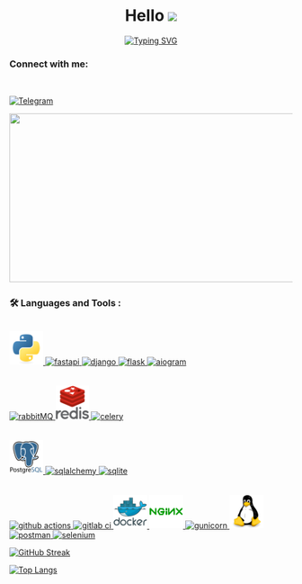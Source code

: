 <h1 align="center">
  Hello
  <img src="https://media.giphy.com/media/hvRJCLFzcasrR4ia7z/giphy.gif" width="30px"/>
</h1>
<p align="center">
    <a href="https://git.io/typing-svg"><img src="https://readme-typing-svg.demolab.com?font=Fira+Code&weight=500&size=25&pause=1000&color=2789C8&vCenter=true&width=435&lines=I'm+Evgeniy+Khlebnev;Python+Backend+Developer" alt="Typing SVG" />
    </a>
</p>

<h3 align="left">Connect with me:</h3>
<br>
<p align="left">
  <a href="https://t.me/Evgenkhl01" target="_blank" rel="noreferrer"> <img src="https://www.vectorlogo.zone/logos/telegram/telegram-icon.svg" alt="Telegram" width="40" height="40"/> </a>
</p>

<div align="center">
  <img src="https://media.giphy.com/media/dWesBcTLavkZuG35MI/giphy.gif" width="600" height="300"/>
</div>

### :hammer_and_wrench: Languages and Tools :
<br>
<div>
  <a href="https://www.python.org" target="_blank" rel="noreferrer"> <img src="https://raw.githubusercontent.com/devicons/devicon/master/icons/python/python-original.svg" alt="python" width="60" height="60"/> </a>
  <a href="https://fastapi.tiangolo.com/" target="_blank" rel="noreferrer"> <img src="https://fastapi.tiangolo.com/img/logo-margin/logo-teal.png" alt="fastapi" width="105" height="60"/> </a>
  <a href="https://www.djangoproject.com/" target="_blank" rel="noreferrer"> <img src="https://cdn.worldvectorlogo.com/logos/django.svg" alt="django" width="60" height="60"/> </a>
  <a href="https://flask.palletsprojects.com/" target="_blank" rel="noreferrer"> <img src="https://www.vectorlogo.zone/logos/pocoo_flask/pocoo_flask-icon.svg" alt="flask" width="60" height="60"/> </a>
  <a href="https://docs.aiogram.dev/" target="_blank" rel="noreferrer"> <img src="https://docs.aiogram.dev/en/latest/_static/logo.png" alt="aiogram" width="60" height="60"/> </a>
</div>
<br>
<br>
<div>
  <a href="https://www.rabbitmq.com" target="_blank" rel="noreferrer"> <img src="https://www.vectorlogo.zone/logos/rabbitmq/rabbitmq-icon.svg" alt="rabbitMQ" width="60" height="60"/> </a>
  <a href="https://redis.io" target="_blank" rel="noreferrer"> <img src="https://raw.githubusercontent.com/devicons/devicon/master/icons/redis/redis-original-wordmark.svg" alt="redis" width="60" height="60"/> </a>
  <a href="https://docs.celeryq.dev/en/stable/" target="_blank" rel="noreferrer"> <img src="https://docs.celeryq.dev/en/stable/_static/celery_512.png" alt="celery" width="60" height="60"/> </a>
</div>
<br>
<br>
<div>
  <a href="https://www.postgresql.org" target="_blank" rel="noreferrer"> <img src="https://raw.githubusercontent.com/devicons/devicon/master/icons/postgresql/postgresql-original-wordmark.svg" alt="postgresql" width="60" height="60"/> </a>
  <a href="https://www.sqlalchemy.org/" target="_blank" rel="noreferrer"> <img src="https://www.sqlalchemy.org/img/sqla_logo.png" alt="sqlalchemy" width="100" height="60"/> </a>
  <a href="https://www.sqlite.org/" target="_blank" rel="noreferrer"> <img src="https://www.vectorlogo.zone/logos/sqlite/sqlite-icon.svg" alt="sqlite" width="60" height="60"/> </a>
</div>
<br>
<br>
<div>
  <a href="https://github.com/features/actions" target="_blank" rel="noreferrer"> <img src="https://www.vectorlogo.zone/logos/github/github-icon.svg" alt="github actions" width="60" height="60"/> </a>
  <a href="https://docs.gitlab.com/ee/ci/" target="_blank" rel="noreferrer"> <img src="https://www.vectorlogo.zone/logos/gitlab/gitlab-icon.svg" alt="gitlab ci" width="60" height="60"/> </a>
  <a href="https://www.docker.com/" target="_blank" rel="noreferrer"> <img src="https://raw.githubusercontent.com/devicons/devicon/master/icons/docker/docker-original-wordmark.svg" alt="docker" width="60" height="60"/> </a>
  <a href="https://www.nginx.com" target="_blank" rel="noreferrer"> <img src="https://raw.githubusercontent.com/devicons/devicon/master/icons/nginx/nginx-original.svg" alt="nginx" width="60" height="60"/> </a>
  <a href="https://gunicorn.org/" target="_blank" rel="noreferrer"> <img src="https://gunicorn.org/images/logo.png" alt="gunicorn" width="110" height="50"/> </a>
  <a href="https://www.linux.org/" target="_blank" rel="noreferrer"> <img src="https://raw.githubusercontent.com/devicons/devicon/master/icons/linux/linux-original.svg" alt="linux" width="60" height="60"/> </a>
  <a href="https://www.postman.com/" target="_blank" rel="noreferrer"> <img src="https://www.vectorlogo.zone/logos/getpostman/getpostman-icon.svg" alt="postman" width="60" height="60"/> </a>
  <a href="https://www.selenium.dev/" target="_blank" rel="noreferrer"> <img src="https://raw.githubusercontent.com/detain/svg-logos/780f25886640cef088af994181646db2f6b1a3f8/svg/selenium-logo.svg" alt="selenium" width="60" height="60"/> </a>
</div>

[![GitHub Streak](http://github-readme-streak-stats.herokuapp.com?user=Evgenmater&theme=dark&background=000000)](https://git.io/streak-stats)

[![Top Langs](https://github-readme-stats.vercel.app/api/top-langs/?username=Evgenmater&layout=compact&theme=vision-friendly-dark)](https://github.com/anuraghazra/github-readme-stats)
